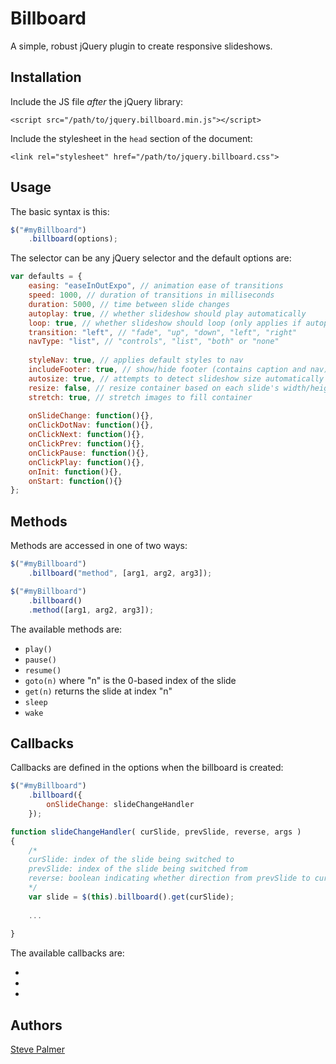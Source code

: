 # Billboard

A simple, robust jQuery plugin to create responsive slideshows.

## Installation

Include the JS file *after* the jQuery library:

    <script src="/path/to/jquery.billboard.min.js"></script>

Include the stylesheet in the `head` section of the document:

    <link rel="stylesheet" href="/path/to/jquery.billboard.css">


## Usage

The basic syntax is this:

```javascript
$("#myBillboard")
	.billboard(options);
```

The selector can be any jQuery selector and the default options are:

```javascript
var defaults = {
	easing: "easeInOutExpo", // animation ease of transitions
	speed: 1000, // duration of transitions in milliseconds
	duration: 5000, // time between slide changes
	autoplay: true, // whether slideshow should play automatically
	loop: true, // whether slideshow should loop (only applies if autoplay is true)
	transition: "left", // "fade", "up", "down", "left", "right"
	navType: "list", // "controls", "list", "both" or "none"
	
	styleNav: true, // applies default styles to nav
	includeFooter: true, // show/hide footer (contains caption and nav)
	autosize: true, // attempts to detect slideshow size automatically
	resize: false, // resize container based on each slide's width/height (used with autosize:true) 	
	stretch: true, // stretch images to fill container
	
	onSlideChange: function(){},
	onClickDotNav: function(){},
	onClickNext: function(){},
	onClickPrev: function(){},
	onClickPause: function(){},
	onClickPlay: function(){},
	onInit: function(){},
	onStart: function(){}
};
```

## Methods

Methods are accessed in one of two ways:

```javascript
$("#myBillboard")
	.billboard("method", [arg1, arg2, arg3]);
```

```javascript
$("#myBillboard")
	.billboard()
	.method([arg1, arg2, arg3]);
```

The available methods are:

- `play()`
- `pause()`
- `resume()`
- `goto(n)` where "n" is the 0-based index of the slide
- `get(n)` returns the slide at index "n"
- `sleep`
- `wake`

## Callbacks

Callbacks are defined in the options when the billboard is created:

```javascript
$("#myBillboard")
	.billboard({
		onSlideChange: slideChangeHandler
	});

function slideChangeHandler( curSlide, prevSlide, reverse, args )
{
	/*
	curSlide: index of the slide being switched to
	prevSlide: index of the slide being switched from
	reverse: boolean indicating whether direction from prevSlide to curSlide is reverse or not
	*/
	var slide = $(this).billboard().get(curSlide);
	
	...
	
}	
```

The available callbacks are:

-
-
-

## Authors

[Steve Palmer](https://github.com/spalmer)